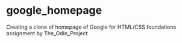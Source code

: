 # google_homepage
Creating a clone of homepage of Google for HTML/CSS foundations assignment by The_Odin_Project
